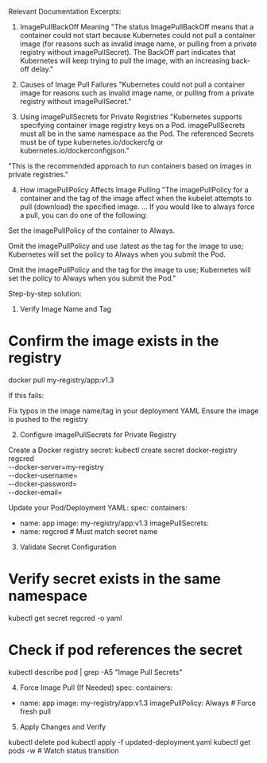 Relevant Documentation Excerpts:


1.  ImagePullBackOff Meaning
"The status ImagePullBackOff means that a container could not start because Kubernetes could not pull a container image (for reasons such as invalid image name, or pulling from a private registry without imagePullSecret). The BackOff part indicates that Kubernetes will keep trying to pull the image, with an increasing back-off delay."

2. Causes of Image Pull Failures
"Kubernetes could not pull a container image for reasons such as invalid image name, or pulling from a private registry without imagePullSecret."

3. Using imagePullSecrets for Private Registries
"Kubernetes supports specifying container image registry keys on a Pod. imagePullSecrets must all be in the same namespace as the Pod. The referenced Secrets must be of type kubernetes.io/dockercfg or kubernetes.io/dockerconfigjson."

"This is the recommended approach to run containers based on images in private registries."

4. How imagePullPolicy Affects Image Pulling
"The imagePullPolicy for a container and the tag of the image affect when the kubelet attempts to pull (download) the specified image.
…
If you would like to always force a pull, you can do one of the following:

Set the imagePullPolicy of the container to Always.

Omit the imagePullPolicy and use :latest as the tag for the image to use; Kubernetes will set the policy to Always when you submit the Pod.

Omit the imagePullPolicy and the tag for the image to use; Kubernetes will set the policy to Always when you submit the Pod."





Step-by-step solution:


1. Verify Image Name and Tag

# Confirm the image exists in the registry
docker pull my-registry/app:v1.3

If this fails:

Fix typos in the image name/tag in your deployment YAML
Ensure the image is pushed to the registry

2. Configure imagePullSecrets for Private Registry

Create a Docker registry secret:
kubectl create secret docker-registry regcred \
  --docker-server=my-registry \
  --docker-username=<your-username> \
  --docker-password=<your-password> \
  --docker-email=<your-email>

Update your Pod/Deployment YAML:
spec:
  containers:
  - name: app
    image: my-registry/app:v1.3
  imagePullSecrets:
  - name: regcred  # Must match secret name

3. Validate Secret Configuration

# Verify secret exists in the same namespace
kubectl get secret regcred -o yaml

# Check if pod references the secret
kubectl describe pod <pod-name> | grep -A5 "Image Pull Secrets"

4. Force Image Pull (If Needed)
spec:
  containers:
  - name: app
    image: my-registry/app:v1.3
    imagePullPolicy: Always  # Force fresh pull

5. Apply Changes and Verify

kubectl delete pod <problem-pod>
kubectl apply -f updated-deployment.yaml
kubectl get pods -w  # Watch status transition
